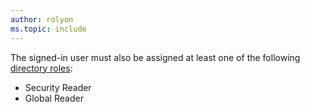 ```yaml
---
author: rolyon
ms.topic: include
---
```


The signed-in user must also be assigned at least one of the following [directory roles](/entra/identity/role-based-access-control/permissions-reference?toc=%2Fgraph%2Ftoc.json):

- Security Reader
- Global Reader